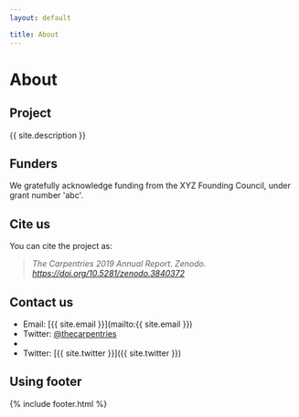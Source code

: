 ```yaml
---
layout: default

title: About
---
```


# About

## Project

{{ site.description }}

## Funders

We gratefully acknowledge funding from the XYZ Founding Council, under grant number 'abc'.

## Cite us

You can cite the project as:

>    *The Carpentries 2019 Annual Report. Zenodo. https://doi.org/10.5281/zenodo.3840372*

## Contact us

- Email: [{{ site.email }}](mailto:{{ site.email }})
- Twitter: [@thecarpentries](https://twitter.com/thecarpentries)
- 
- Twitter: [{{ site.twitter }}]({{ site.twitter }})

## Using footer

{% include footer.html %}
